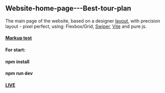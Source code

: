 ## Website-home-page---Best-tour-plan
The main page of the website, based on a designer [layout](https://github.com/AndrewShedov/Site-home-page---Best-tour-plan/tree/main/public/layout), with precision layout - pixel perfect, using: Flexbox/Grid, [Swiper](https://swiperjs.com/), [Vite](https://vitejs.dev/) and pure js.
#### [Markup test](https://validator.w3.org/nu/?doc=https%3A%2F%2Fwebsite-home-page-best-tour-plan-andrewshedov.vercel.app%2F)
#### For start:
#### npm install
#### npm run dev
#### [LIVE](https://site-home-page-best-tour-plan-andrewshedov.vercel.app/)


